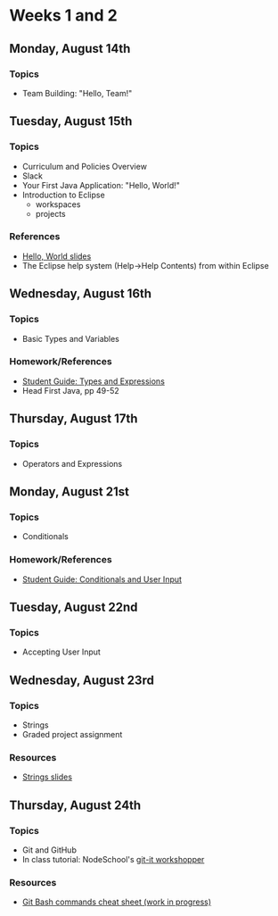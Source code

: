 # Weeks 1 and 2

## Monday, August 14th

### Topics

- Team Building: "Hello, Team!"

## Tuesday, August 15th

### Topics

- Curriculum and Policies Overview
- Slack
- Your First Java Application: "Hello, World!"
- Introduction to Eclipse
  - workspaces
  - projects

### References

- [Hello, World slides](https://wecancodeit.github.io/java-slides/fundamentals/hello-world/)
- The Eclipse help system (Help->Help Contents) from within Eclipse

## Wednesday, August 16th

### Topics

- Basic Types and Variables

### Homework/References

- [Student Guide: Types and Expressions](./types-and-expressions.md)
- Head First Java, pp 49-52

## Thursday, August 17th

### Topics

- Operators and Expressions

## Monday, August 21st

### Topics

- Conditionals

### Homework/References

- [Student Guide: Conditionals and User Input](./conditionals-and-user-input.md)

## Tuesday, August 22nd

### Topics

- Accepting User Input

## Wednesday, August 23rd

### Topics

- Strings
- Graded project assignment

### Resources

- [Strings slides](https://wecancodeit.github.io/java-slides/fundamentals/strings/)

## Thursday, August 24th

### Topics

- Git and GitHub
- In class tutorial: NodeSchool's [git-it workshopper](https://github.com/jlord/git-it-electron/releases)

### Resources

- [Git Bash commands cheat sheet (work in progress)](https://wecancodeit.github.io/java-resources/bash/)
